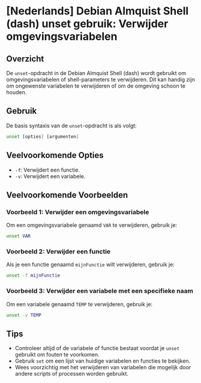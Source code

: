 # [Nederlands] Debian Almquist Shell (dash) unset gebruik: Verwijder omgevingsvariabelen

## Overzicht
De `unset`-opdracht in de Debian Almquist Shell (dash) wordt gebruikt om omgevingsvariabelen of shell-parameters te verwijderen. Dit kan handig zijn om ongewenste variabelen te verwijderen of om de omgeving schoon te houden.

## Gebruik
De basis syntaxis van de `unset`-opdracht is als volgt:

```sh
unset [opties] [argumenten]
```

## Veelvoorkomende Opties
- `-f`: Verwijdert een functie.
- `-v`: Verwijdert een variabele.

## Veelvoorkomende Voorbeelden

### Voorbeeld 1: Verwijder een omgevingsvariabele
Om een omgevingsvariabele genaamd `VAR` te verwijderen, gebruik je:

```sh
unset VAR
```

### Voorbeeld 2: Verwijder een functie
Als je een functie genaamd `mijnFunctie` wilt verwijderen, gebruik je:

```sh
unset -f mijnFunctie
```

### Voorbeeld 3: Verwijder een variabele met een specifieke naam
Om een variabele genaamd `TEMP` te verwijderen, gebruik je:

```sh
unset -v TEMP
```

## Tips
- Controleer altijd of de variabele of functie bestaat voordat je `unset` gebruikt om fouten te voorkomen.
- Gebruik `set` om een lijst van huidige variabelen en functies te bekijken.
- Wees voorzichtig met het verwijderen van variabelen die mogelijk door andere scripts of processen worden gebruikt.